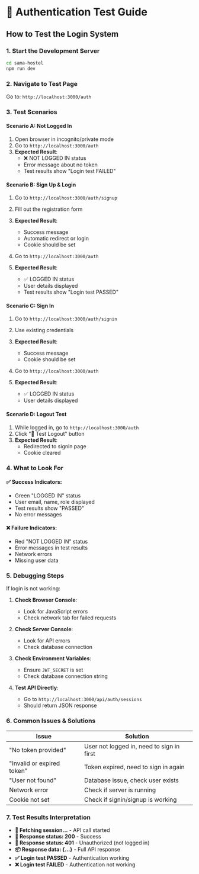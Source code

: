 # 🔐 Authentication Test Guide

## How to Test the Login System

### 1. **Start the Development Server**
```bash
cd sama-hostel
npm run dev
```

### 2. **Navigate to Test Page**
Go to: `http://localhost:3000/auth`

### 3. **Test Scenarios**

#### **Scenario A: Not Logged In**
1. Open browser in incognito/private mode
2. Go to `http://localhost:3000/auth`
3. **Expected Result**: 
   - ❌ NOT LOGGED IN status
   - Error message about no token
   - Test results show "Login test FAILED"

#### **Scenario B: Sign Up & Login**
1. Go to `http://localhost:3000/auth/signup`
2. Fill out the registration form
3. **Expected Result**: 
   - Success message
   - Automatic redirect or login
   - Cookie should be set

4. Go to `http://localhost:3000/auth`
5. **Expected Result**:
   - ✅ LOGGED IN status
   - User details displayed
   - Test results show "Login test PASSED"

#### **Scenario C: Sign In**
1. Go to `http://localhost:3000/auth/signin`
2. Use existing credentials
3. **Expected Result**: 
   - Success message
   - Cookie should be set

4. Go to `http://localhost:3000/auth`
5. **Expected Result**:
   - ✅ LOGGED IN status
   - User details displayed

#### **Scenario D: Logout Test**
1. While logged in, go to `http://localhost:3000/auth`
2. Click "🚪 Test Logout" button
3. **Expected Result**:
   - Redirected to signin page
   - Cookie cleared

### 4. **What to Look For**

#### **✅ Success Indicators:**
- Green "LOGGED IN" status
- User email, name, role displayed
- Test results show "PASSED"
- No error messages

#### **❌ Failure Indicators:**
- Red "NOT LOGGED IN" status
- Error messages in test results
- Network errors
- Missing user data

### 5. **Debugging Steps**

If login is not working:

1. **Check Browser Console**:
   - Look for JavaScript errors
   - Check network tab for failed requests

2. **Check Server Console**:
   - Look for API errors
   - Check database connection

3. **Check Environment Variables**:
   - Ensure `JWT_SECRET` is set
   - Check database connection string

4. **Test API Directly**:
   - Go to `http://localhost:3000/api/auth/sessions`
   - Should return JSON response

### 6. **Common Issues & Solutions**

| Issue | Solution |
|-------|----------|
| "No token provided" | User not logged in, need to sign in first |
| "Invalid or expired token" | Token expired, need to sign in again |
| "User not found" | Database issue, check user exists |
| Network error | Check if server is running |
| Cookie not set | Check if signin/signup is working |

### 7. **Test Results Interpretation**

- **🔄 Fetching session...** - API call started
- **📡 Response status: 200** - Success
- **📡 Response status: 401** - Unauthorized (not logged in)
- **📦 Response data: {...}** - Full API response
- **✅ Login test PASSED** - Authentication working
- **❌ Login test FAILED** - Authentication not working

